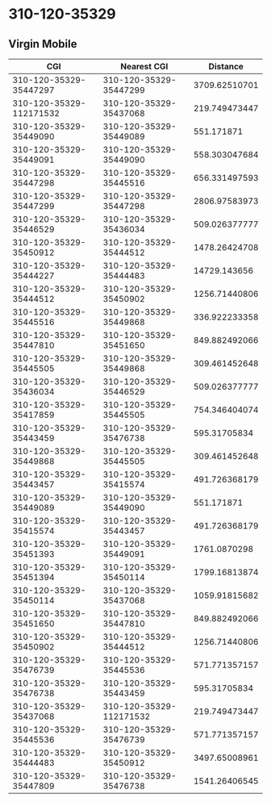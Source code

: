 # 310-120-35329
## Virgin Mobile


| CGI | Nearest CGI | Distance |
|-----|-------------|----------|
| 310-120-35329-35447297 | 310-120-35329-35447299 | 3709.62510701 |
| 310-120-35329-112171532 | 310-120-35329-35437068 | 219.749473447 |
| 310-120-35329-35449090 | 310-120-35329-35449089 | 551.171871 |
| 310-120-35329-35449091 | 310-120-35329-35449090 | 558.303047684 |
| 310-120-35329-35447298 | 310-120-35329-35445516 | 656.331497593 |
| 310-120-35329-35447299 | 310-120-35329-35447298 | 2806.97583973 |
| 310-120-35329-35446529 | 310-120-35329-35436034 | 509.026377777 |
| 310-120-35329-35450912 | 310-120-35329-35444512 | 1478.26424708 |
| 310-120-35329-35444227 | 310-120-35329-35444483 | 14729.143656 |
| 310-120-35329-35444512 | 310-120-35329-35450902 | 1256.71440806 |
| 310-120-35329-35445516 | 310-120-35329-35449868 | 336.922233358 |
| 310-120-35329-35447810 | 310-120-35329-35451650 | 849.882492066 |
| 310-120-35329-35445505 | 310-120-35329-35449868 | 309.461452648 |
| 310-120-35329-35436034 | 310-120-35329-35446529 | 509.026377777 |
| 310-120-35329-35417859 | 310-120-35329-35445505 | 754.346404074 |
| 310-120-35329-35443459 | 310-120-35329-35476738 | 595.31705834 |
| 310-120-35329-35449868 | 310-120-35329-35445505 | 309.461452648 |
| 310-120-35329-35443457 | 310-120-35329-35415574 | 491.726368179 |
| 310-120-35329-35449089 | 310-120-35329-35449090 | 551.171871 |
| 310-120-35329-35415574 | 310-120-35329-35443457 | 491.726368179 |
| 310-120-35329-35451393 | 310-120-35329-35449091 | 1761.0870298 |
| 310-120-35329-35451394 | 310-120-35329-35450114 | 1799.16813874 |
| 310-120-35329-35450114 | 310-120-35329-35437068 | 1059.91815682 |
| 310-120-35329-35451650 | 310-120-35329-35447810 | 849.882492066 |
| 310-120-35329-35450902 | 310-120-35329-35444512 | 1256.71440806 |
| 310-120-35329-35476739 | 310-120-35329-35445536 | 571.771357157 |
| 310-120-35329-35476738 | 310-120-35329-35443459 | 595.31705834 |
| 310-120-35329-35437068 | 310-120-35329-112171532 | 219.749473447 |
| 310-120-35329-35445536 | 310-120-35329-35476739 | 571.771357157 |
| 310-120-35329-35444483 | 310-120-35329-35450912 | 3497.65008961 |
| 310-120-35329-35447809 | 310-120-35329-35476738 | 1541.26406545 |
